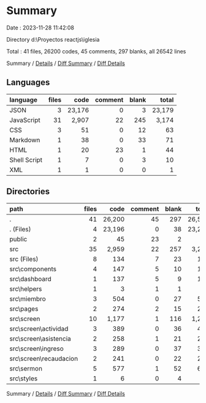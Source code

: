 # Summary

Date : 2023-11-28 11:42:08

Directory d:\\Proyectos reactjs\\iglesia

Total : 41 files,  26200 codes, 45 comments, 297 blanks, all 26542 lines

Summary / [Details](details.md) / [Diff Summary](diff.md) / [Diff Details](diff-details.md)

## Languages
| language | files | code | comment | blank | total |
| :--- | ---: | ---: | ---: | ---: | ---: |
| JSON | 3 | 23,176 | 0 | 3 | 23,179 |
| JavaScript | 31 | 2,907 | 22 | 245 | 3,174 |
| CSS | 3 | 51 | 0 | 12 | 63 |
| Markdown | 1 | 38 | 0 | 33 | 71 |
| HTML | 1 | 20 | 23 | 1 | 44 |
| Shell Script | 1 | 7 | 0 | 3 | 10 |
| XML | 1 | 1 | 0 | 0 | 1 |

## Directories
| path | files | code | comment | blank | total |
| :--- | ---: | ---: | ---: | ---: | ---: |
| . | 41 | 26,200 | 45 | 297 | 26,542 |
| . (Files) | 4 | 23,196 | 0 | 38 | 23,234 |
| public | 2 | 45 | 23 | 2 | 70 |
| src | 35 | 2,959 | 22 | 257 | 3,238 |
| src (Files) | 8 | 134 | 7 | 23 | 164 |
| src\\components | 4 | 147 | 5 | 10 | 162 |
| src\\dashboard | 1 | 137 | 5 | 9 | 151 |
| src\\helpers | 1 | 3 | 1 | 1 | 5 |
| src\\miembro | 3 | 504 | 0 | 27 | 531 |
| src\\pages | 2 | 274 | 2 | 15 | 291 |
| src\\screen | 10 | 1,177 | 1 | 116 | 1,294 |
| src\\screen\\actividad | 3 | 389 | 0 | 36 | 425 |
| src\\screen\\asistencia | 2 | 258 | 1 | 21 | 280 |
| src\\screen\\ingreso | 3 | 289 | 0 | 37 | 326 |
| src\\screen\\recaudacion | 2 | 241 | 0 | 22 | 263 |
| src\\sermon | 5 | 577 | 1 | 52 | 630 |
| src\\styles | 1 | 6 | 0 | 4 | 10 |

Summary / [Details](details.md) / [Diff Summary](diff.md) / [Diff Details](diff-details.md)